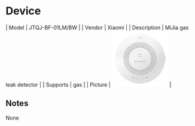 
# Device

| Model | JTQJ-BF-01LM/BW  |
| Vendor  | Xiaomi  |
| Description | MiJia gas leak detector  |
| Supports | gas |
| Picture | ![../images/devices/JTQJ-BF-01LM-BW.jpg](../images/devices/JTQJ-BF-01LM-BW.jpg) |

## Notes

None
